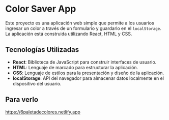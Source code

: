 # Color Saver App

Este proyecto es una aplicación web simple que permite a los usuarios ingresar un color a través de un formulario y guardarlo en el `localStorage`. La aplicación está construida utilizando React, HTML y CSS.

## Tecnologías Utilizadas

- **React**: Biblioteca de JavaScript para construir interfaces de usuario.
- **HTML**: Lenguaje de marcado para estructurar la aplicación.
- **CSS**: Lenguaje de estilos para la presentación y diseño de la aplicación.
- **localStorage**: API del navegador para almacenar datos localmente en el dispositivo del usuario.
## Para verlo
https://6paletadecolores.netlify.app
